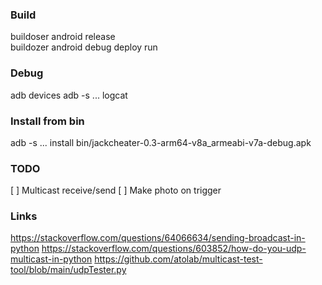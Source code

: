 ### Build
buildoser android release  
buildozer android debug deploy run  

### Debug
adb devices
adb -s ... logcat

### Install from bin
adb -s ... install bin/jackcheater-0.3-arm64-v8a_armeabi-v7a-debug.apk

### TODO
[ ] Multicast receive/send
[ ] Make photo on trigger

### Links
https://stackoverflow.com/questions/64066634/sending-broadcast-in-python
https://stackoverflow.com/questions/603852/how-do-you-udp-multicast-in-python
https://github.com/atolab/multicast-test-tool/blob/main/udpTester.py
